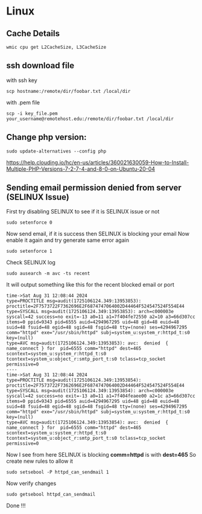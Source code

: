 # Linux

Cache Details
---------------
`wmic cpu get L2CacheSize, L3CacheSize`

ssh download file
------------------
with ssh key
```
scp hostname:/remote/dir/foobar.txt /local/dir
```
with .pem file
```
scp -i key_file.pem your_username@remotehost.edu:/remote/dir/foobar.txt /local/dir
```
Change php version:
-------------------
```
sudo update-alternatives --config php
```
https://help.clouding.io/hc/en-us/articles/360021630059-How-to-Install-Multiple-PHP-Versions-7-2-7-4-and-8-0-on-Ubuntu-20-04

Sending email permission denied from server (SELINUX Issue)
---------------------
First try disabling SELINUX to see if it is SELINUX issue or not
```
sudo setenforce 0
```
Now send email, if it is success then SELINUX is blocking your email
Now enable it again and try generate same error again
```
sudo setenforce 1
```
Check SELINUX log
```
sudo ausearch -m avc -ts recent
```
It will output something like this for the recent blocked email or port
```
time->Sat Aug 31 12:08:44 2024
type=PROCTITLE msg=audit(1725106124.349:13953853): proctitle=2F7573722F7362696E2F6874747064002D44464F524547524F554E44
type=SYSCALL msg=audit(1725106124.349:13953853): arch=c000003e syscall=42 success=no exit=-13 a0=11 a1=7f404fe72550 a2=10 a3=66d307cc items=0 ppid=9343 pid=6555 auid=4294967295 uid=48 gid=48 euid=48 suid=48 fsuid=48 egid=48 sgid=48 fsgid=48 tty=(none) ses=4294967295 comm="httpd" exe="/usr/sbin/httpd" subj=system_u:system_r:httpd_t:s0 key=(null)
type=AVC msg=audit(1725106124.349:13953853): avc:  denied  { name_connect } for  pid=6555 comm="httpd" dest=465 scontext=system_u:system_r:httpd_t:s0 tcontext=system_u:object_r:smtp_port_t:s0 tclass=tcp_socket permissive=0
----
time->Sat Aug 31 12:08:44 2024
type=PROCTITLE msg=audit(1725106124.349:13953854): proctitle=2F7573722F7362696E2F6874747064002D44464F524547524F554E44
type=SYSCALL msg=audit(1725106124.349:13953854): arch=c000003e syscall=42 success=no exit=-13 a0=11 a1=7f404feaee00 a2=1c a3=66d307cc items=0 ppid=9343 pid=6555 auid=4294967295 uid=48 gid=48 euid=48 suid=48 fsuid=48 egid=48 sgid=48 fsgid=48 tty=(none) ses=4294967295 comm="httpd" exe="/usr/sbin/httpd" subj=system_u:system_r:httpd_t:s0 key=(null)
type=AVC msg=audit(1725106124.349:13953854): avc:  denied  { name_connect } for  pid=6555 comm="httpd" dest=465 scontext=system_u:system_r:httpd_t:s0 tcontext=system_u:object_r:smtp_port_t:s0 tclass=tcp_socket permissive=0
```
Now I see from here SELINUX is blocking **comm=httpd** is with **dest=465** 
So create new rules to allow it
```
sudo setsebool -P httpd_can_sendmail 1
```
Now verify changes
```
sudo getsebool httpd_can_sendmail
```
Done !!!
